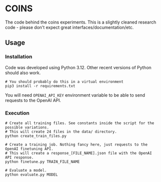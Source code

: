 # COINS

The code behind the coins experiments.
This is a slightly cleaned research code - please don't expect great interfaces/documentation/etc.

## Usage

### Installation
Code was developed using Python 3.12. Other recent versions of Python should also work.

```
# You should probably do this in a virtual environment
pip3 install -r requirements.txt
```

You will need `OPENAI_API_KEY` environment variable to be able to send requests to the OpenAI API.

### Execution

```
# Create all training files. See constants inside the script for the possible variations.
# This will create 24 files in the data/ directory.
python create_train_files.py

# Create a training job. Nothing fancy here, just requests to the OpenAI finetuning API.
# This will create a response_[FILE_NAME].json file with the OpenAI API response.
python finetune.py TRAIN_FILE_NAME

# Evaluate a model.
python evaluate.py MODEL
```